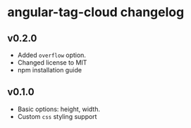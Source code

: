 # angular-tag-cloud changelog

## v0.2.0
- Added `overflow` option.
- Changed license to MIT
- npm installation guide

## v0.1.0
- Basic options: height, width.
- Custom `css` styling support
